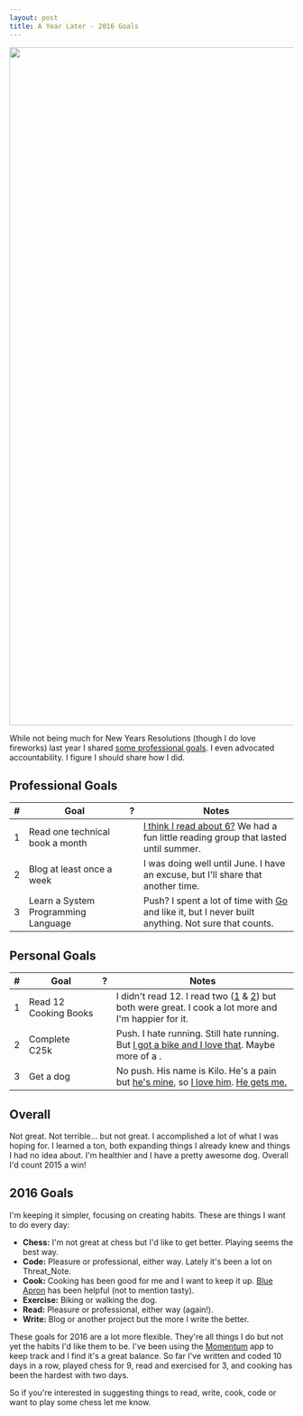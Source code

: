 ```yaml
---
layout: post
title: A Year Later - 2016 Goals
---
```


<img src="http://media2.giphy.com/media/PEf5lEBpviP72/giphy.gif" width="1200">

While not being much for New Years Resolutions (though I do love fireworks) last year I shared [some professional goals](http://sroberts.github.io/2015/01/06/2015-professional-goals/). I even advocated accountability. I figure I should share how I did.

## Professional Goals

| # | Goal | ? | Notes |
| - | ---- | - | ----- |
| 1 | Read one technical book a month | <i class="fa fa-thumbs-down"></i> | [I think I read about 6?](https://www.goodreads.com/user/show/9490230-scott-j) We had a fun little reading group that lasted until summer. |
| 2 | Blog at least once a week | <i class="fa fa-thumbs-down"></i> | I was doing well until June. I have an excuse, but I'll share that another time. |
| 3 | Learn a System Programming Language | <i class="fa fa-minus"></i> | Push? I spent a lot of time with [Go](https://golang.org/) and like it, but I never built anything. Not sure that counts. |

## Personal Goals

| # | Goal | ? | Notes |
| - | ---- | - | ----- |
| 1 | Read 12 Cooking Books | <i class="fa fa-thumbs-down"></i> | I didn't read 12. I read two ([1](https://www.goodreads.com/book/show/15811496-cooked) & [2](https://www.goodreads.com/book/show/20721957-twelve-recipes)) but both were great. I cook a lot more and I'm happier for it.|
| 2 | Complete C25k | <i class="fa fa-minus"></i> | Push. I hate running. Still hate running. But [I got a bike and I love that](https://www.instagram.com/p/_rfgeazE8K/). Maybe more of a <i class="fa fa-thumbs-o-up"></i>. |
| 3 | Get a dog | <i class="fa fa-thumbs-up"></i> | No push. His name is Kilo. He's a pain but [he's mine](https://www.instagram.com/p/61CHXCTE4o/), so [I love him](https://www.instagram.com/p/6EGxCZzE0B/). [He gets me.](https://www.instagram.com/p/6WHfgxzEz1/) |

## Overall

Not great. Not terrible... but not great. I accomplished a lot of what I was hoping for. I learned a ton, both expanding things I already knew and things I had no idea about. I'm healthier and I have a pretty awesome dog. Overall I'd count 2015 a win!

## 2016 Goals

I'm keeping it simpler, focusing on creating habits. These are things I want to do every day:

- __Chess:__ I'm not great at chess but I'd like to get better. Playing seems the best way.
- __Code:__ Pleasure or professional, either way. Lately it's been a lot on Threat_Note.
- __Cook:__ Cooking has been good for me and I want to keep it up. [Blue Apron](https://www.blueapron.com/) has been helpful (not to mention tasty).
- __Exercise:__ Biking or walking the dog.
- __Read:__ Pleasure or professional, either way (again!).
- __Write:__ Blog or another project but the more I write the better.

These goals for 2016 are a lot more flexible. They're all things I do but not yet the habits I'd like them to be. I've been using the [Momentum](http://momentum.cc/) app to keep track and I find it's a great balance. So far I've written and coded 10 days in a row, played chess for 9, read and exercised for 3, and cooking has been the hardest with two days.

So if you're interested in suggesting things to read, write, cook, code or want to play some chess let me know.
